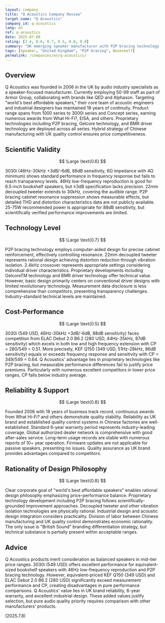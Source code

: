 ```yaml
---
layout: company
title: "Q Acoustics Company Review"
target_name: "Q Acoustics"
company_id: q-acoustics
lang: en
ref: q-acoustics
date: 2025-07-08
rating: [3.4, 0.6, 0.7, 0.5, 0.8, 0.8]
summary: "UK emerging speaker manufacturer with P2P bracing technology and other innovations, but measurement performance advantage over price is limited."
tags: [Speaker, "United Kingdom", "P2P bracing", Bookshelf]
permalink: /companies/en/q-acoustics/
---
```


## Overview

Q Acoustics was founded in 2006 in the UK by audio industry specialists as a speaker-focused manufacturer. Currently employing 50-99 staff as part of Armor Group, collaborating with brands like QED and Alphason. Targeting "world's best affordable speakers," their core team of acoustic engineers and industrial designers has maintained 18 years of continuity. Product range spans from 1000 series to 3000i series and Concept series, earning numerous awards from What Hi-Fi?, EISA, and others. Proprietary technologies including P2P bracing, Gelcore technology, and BMR driver technology are deployed across all series. Hybrid strategy of Chinese manufacturing with UK quality control ensures price competitiveness.

## Scientific Validity

$$ \Large \text{0.6} $$

3030i (46Hz-30kHz +3dB/-6dB, 88dB sensitivity, 6Ω impedance with 4Ω minimum) shows standard performance in frequency response but fails to reach transparency levels. 46Hz low-frequency reproduction is good for 6.5-inch bookshelf speakers, but ±3dB specification lacks precision. 22mm decoupled tweeter extends to 30kHz, covering the audible range. P2P bracing cabinet resonance suppression shows measurable effects, but detailed THD and distortion characteristics data are not publicly available. 25-75W recommended power is appropriate for 88dB sensitivity, but scientifically verified performance improvements are limited.

## Technology Level

$$ \Large \text{0.7} $$

P2P bracing technology employs computer-aided design for precise cabinet reinforcement, effectively controlling resonance. 22mm decoupled tweeter represents rational design achieving distortion reduction through vibration isolation. 2.4kHz crossover represents appropriate settings considering individual driver characteristics. Proprietary developments including GelcoreTM technology and BMR driver technology offer technical value. However, basic design primarily centers on conventional driver designs with limited revolutionary technology. Measurement data disclosure is less comprehensive than competitors, presenting transparency challenges. Industry-standard technical levels are maintained.

## Cost-Performance

$$ \Large \text{0.5} $$

3030i (549 USD, 46Hz-30kHz +3dB/-6dB, 88dB sensitivity) faces competition from ELAC Debut 2.0 B6.2 (280 USD, 44Hz-35kHz, 87dB sensitivity) which excels in both low and high frequency extension with CP = 280/549 = 0.51. More precisely, KEF Q150 (349 USD, 51Hz-28kHz, 86dB sensitivity) equals or exceeds frequency response and sensitivity with CP = 349/549 = 0.64. Q Acoustics' advantage lies in proprietary technologies like P2P bracing, but measurable performance differences fail to justify price premiums. Particularly with numerous excellent competitors in lower price ranges, CP falls below industry average.

## Reliability & Support

$$ \Large \text{0.8} $$

Founded 2006 with 18 years of business track record, continuous awards from What Hi-Fi? and others demonstrate quality stability. Reliability as UK brand and established quality control systems in Chinese factories are well-established. Standard 6-year warranty period represents industry-leading coverage. Global authorized dealer network is comprehensive with good after-sales service. Long-term usage records are stable with numerous reports of 10+ year operation. Firmware updates are not applicable for passive speakers, presenting no issues. Quality assurance as UK brand provides advantages compared to competitors.

## Rationality of Design Philosophy

$$ \Large \text{0.8} $$

Clear corporate goal of "world's best affordable speakers" enables rational design philosophy emphasizing price-performance balance. Proprietary technology development including P2P bracing follows scientifically-grounded improvement approaches. Decoupled tweeter and other vibration isolation technologies are physically rational. Industrial design and acoustic design integration considers practicality. Division of labor between Chinese manufacturing and UK quality control demonstrates economic rationality. The only issue is "British Sound" branding differentiation strategy, but technical substance is partially present within acceptable ranges.

## Advice

Q Acoustics products merit consideration as balanced speakers in mid-tier price ranges. 3030i (549 USD) offers excellent performance for equivalent-sized bookshelf speakers with 46Hz low-frequency reproduction and P2P bracing technology. However, equivalent-priced KEF Q150 (349 USD) and ELAC Debut 2.0 B6.2 (280 USD) significantly exceed measurement performance and CP, creating disadvantages in pure performance comparisons. Q Acoustics' value lies in UK brand reliability, 6-year warranty, and excellent industrial design. These added values justify selection, but pure audio quality priority requires comparison with other manufacturers' products.

(2025.7.8)